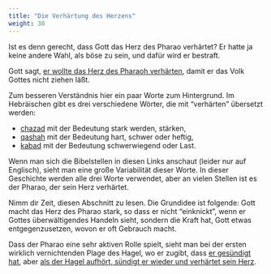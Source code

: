 ```yaml
---
title: "Die Verhärtung des Herzens"
weight: 30
---
```


Ist es denn gerecht, dass Gott das Herz des Pharao verhärtet? Er hatte ja keine andere Wahl, als böse zu sein, und dafür wird er bestraft.

Gott sagt, [er wollte das Herz des Pharaoh verhärten](https://www.bibleserver.com/SLT/2.Mose4%2C21), damit er das Volk Gottes nicht ziehen läßt.

Zum besseren Verständnis hier ein paar Worte zum Hintergrund. Im Hebräischen gibt es drei verschiedene Wörter, die mit “verhärten” übersetzt werden:

- [chazad](https://biblehub.com/hebrew/2388.htm) mit der Bedeutung stark werden, stärken,
- [qashah](https://biblehub.com/hebrew/7185.htm) mit der Bedeutung hart, schwer oder heftig,
- [kabad](https://biblehub.com/hebrew/3513.htm) mit der Bedeutung schwerwiegend oder Last.

Wenn man sich die Bibelstellen in diesen Links anschaut (leider nur auf Englisch), sieht man eine große Variabilität dieser Worte. In dieser Geschichte werden alle drei Worte verwendet, aber an vielen Stellen ist es der Pharao, der sein Herz verhärtet.

Nimm dir Zeit, diesen Abschnitt zu lesen. Die Grundidee ist folgende: Gott macht das Herz des Pharao stark, so dass er nicht “einknickt”, wenn er Gottes überwältigendes Handeln sieht, sondern die Kraft hat, Gott etwas entgegenzusetzen, wovon er oft Gebrauch macht.

Dass der Pharao eine sehr aktiven Rolle spielt, sieht man bei der ersten wirklich vernichtenden Plage des Hagel, wo er zugibt, dass [er gesündigt hat](https://www.bibleserver.com/SLT/2.Mose9%2C27), aber [als der Hagel aufhört, sündigt er wieder und verhärtet sein Herz](https://www.bibleserver.com/SLT/2.Mose9%2C34).

